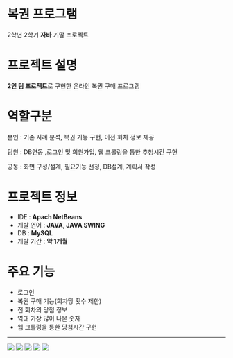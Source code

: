 # 복권 프로그램

2학년 2학기 **자바** 기말 프로젝트

# 프로젝트 설명
**2인 팀 프로젝트**로 구현한 온라인 복권 구매 프로그램

# 역할구분
본인 : 기존 사례 분석, 복권 기능 구현, 이전 회차 정보 제공

팀원 : DB연동 ,로그인 및 회원가입, 웹 크롤링을 통한 추첨시간 구현

공동 : 화면 구성/설계, 필요기능 선정, DB설계, 계획서 작성

# 프로젝트 정보
- IDE : **Apach NetBeans**
- 개발 언어 : **JAVA, JAVA SWING**
- DB : **MySQL**
- 개발 기간 : **약 1개월**

# 주요 기능
- 로그인
- 복권 구매 기능(회차당 횟수 제한)
- 전 회차의 당첨 정보
- 역대 가장 많이 나온 숫자 
- 웹 크롤링을 통한 당첨시간 구현

--- 

<img src="https://github.com/MCK-OOTS/2-2lotto/assets/153693799/9d425805-312d-4ebc-81c6-7d18bb46bc2f">

<img src="https://github.com/MCK-OOTS/2-2lotto/assets/153693799/f95264fe-24ca-4800-87f1-86a41f4e985a">

<img src="https://github.com/MCK-OOTS/2-2lotto/assets/153693799/d96dc3a0-8636-43de-8990-bc614c9acc07">

<img src="https://github.com/MCK-OOTS/2-2lotto/assets/153693799/d7642e39-85ec-4a1f-b283-1cb20b306f01">

<img src="https://github.com/MCK-OOTS/2-2lotto/assets/153693799/87f7d47f-0bf2-4626-9134-42933d93a738">
